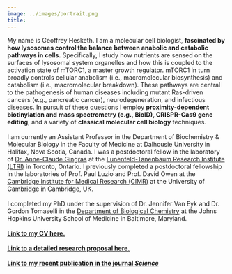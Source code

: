 ```yaml
---
image: ../images/portrait.png
title: 
---
```

My name is Geoffrey Hesketh. I am a molecular cell biologist, **fascinated by how lysosomes control the balance between anabolic and catabolic pathways in cells.** Specifically, I study how nutrients are sensed on the surfaces of lysosomal system organelles and how this is coupled to the activation state of mTORC1, a master growth regulator. mTORC1 in turn broadly controls cellular anabolism (i.e., macromolecular biosynthesis) and catabolism (i.e., macromolecular breakdown). These pathways are central to the pathogenesis of human diseases including mutant Ras-driven cancers (e.g., pancreatic cancer), neurodegeneration, and infectious diseases. In pursuit of these questions I employ **proximity-dependent biotinylation and mass spectrometry (e.g., BioID), CRISPR-Cas9 gene editing**, and a variety of **classical molecular cell biology** techniques.\
\
I am currently an Assistant Professor in the Department of Biochemistry & Molecular Biology in the Faculty of Medicine at Dalhousie University in Halifax, Nova Scotia, Canada. I was a postdoctoral fellow in the laboratory of [Dr. Anne-Claude Gingras](https://gingraslab.org/ "Link to the Gingras Lab website") at the [Lunenfeld-Tanenbaum Research Institute (LTRI)](https://www.lunenfeld.ca/ "Link to the LTRI website") in Toronto, Ontario. I previously completed a postdoctoral fellowship in the laboratories of Prof. Paul Luzio and Prof. David Owen at the [Cambridge Institute for Medical Research (CIMR)](https://www.cimr.cam.ac.uk/ "Link to the CIMR website") at the University of Cambridge in Cambridge, UK.\
\
I completed my PhD under the supervision of Dr. Jennifer Van Eyk and Dr. Gordon Tomaselli in the [Department of Biological Chemistry](http://biolchem.bs.jhmi.edu/Pages/default.aspx "Link to the JHUSOM Department of Biological Chemistry website") at the Johns Hopkins University School of Medicine in Baltimore, Maryland.\
\
**[Link to my CV here.](https://www.dropbox.com/s/vc0l3axbrpu7gex/HESKETH_CV.pdf?dl=0 "My CV in Dropbox")**\
\
**[Link to a detailed research proposal here.](https://www.dropbox.com/s/q7h73ieq1v9b2v9/HESKETH_research_proposal.pdf?dl=0 "A detailed research proposal in Dropbox")**\
\
**[Link to my recent publication in the journal *Science*](https://science.sciencemag.org/content/370/6514/351 "Link to my recent paper in Science")**